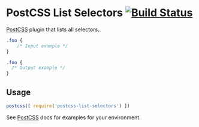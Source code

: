 # PostCSS List Selectors [![Build Status][ci-img]][ci]

[PostCSS] plugin that lists all selectors..

[PostCSS]: https://github.com/postcss/postcss
[ci-img]:  https://travis-ci.org/cssberries/postcss-list-selectors.svg
[ci]:      https://travis-ci.org/cssberries/postcss-list-selectors

```css
.foo {
    /* Input example */
}
```

```css
.foo {
  /* Output example */
}
```

## Usage

```js
postcss([ require('postcss-list-selectors') ])
```

See [PostCSS] docs for examples for your environment.
